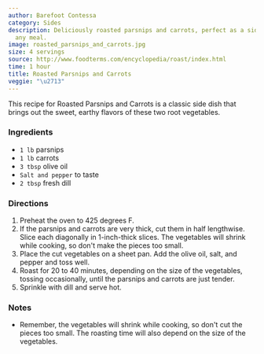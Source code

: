 ```yaml
---
author: Barefoot Contessa
category: Sides
description: Deliciously roasted parsnips and carrots, perfect as a side dish for
  any meal.
image: roasted_parsnips_and_carrots.jpg
size: 4 servings
source: http://www.foodterms.com/encyclopedia/roast/index.html
time: 1 hour
title: Roasted Parsnips and Carrots
veggie: "\u2713"
---
```


This recipe for Roasted Parsnips and Carrots is a classic side dish that brings out the sweet, earthy flavors of these two root vegetables.

### Ingredients

* `1 lb` parsnips
* `1 lb` carrots
* `3 tbsp` olive oil
* `Salt and pepper` to taste
* `2 tbsp` fresh dill

### Directions

1. Preheat the oven to 425 degrees F.
2. If the parsnips and carrots are very thick, cut them in half lengthwise. Slice each diagonally in 1-inch-thick slices. The vegetables will shrink while cooking, so don't make the pieces too small.
3. Place the cut vegetables on a sheet pan. Add the olive oil, salt, and pepper and toss well.
4. Roast for 20 to 40 minutes, depending on the size of the vegetables, tossing occasionally, until the parsnips and carrots are just tender.
5. Sprinkle with dill and serve hot.

### Notes

- Remember, the vegetables will shrink while cooking, so don't cut the pieces too small. The roasting time will also depend on the size of the vegetables.